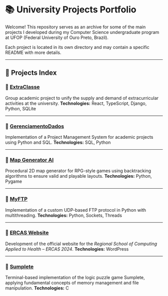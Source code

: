 # 📚 University Projects Portfolio

Welcome! This repository serves as an archive for some of the main projects I developed during my Computer Science undergraduate program at UFOP (Federal University of Ouro Preto, Brazil).

Each project is located in its own directory and may contain a specific README with more details.

---

## 📂 Projects Index

### 🔹 [ExtraClasse](./ExtraClasse)
Group academic project to unify the supply and demand of extracurricular activities at the university.
**Technologies:** React, TypeScript, Django, Python, SQLite

---

### 🔹 [GerenciamentoDados](./GerenciamentoDados)
Implementation of a Project Management System for academic projects using Python and SQL.
**Technologies:** SQL, Python

---

### 🔹 [Map Generator AI](./MapGeneratorIA)
Procedural 2D map generator for RPG-style games using backtracking algorithms to ensure valid and playable layouts.
**Technologies:** Python, Pygame

---

### 🔹 [MyFTP](./MyFTP)
Implementation of a custom UDP-based FTP protocol in Python with multithreading.
**Technologies:** Python, Sockets, Threads

---

### 🔹 [ERCAS Website](./SiteErcas)
Development of the official website for the *Regional School of Computing Applied to Health – ERCAS 2024*.
**Technologies:** WordPress

---

### 🔹 [Sumplete](./Sumplete)
Terminal-based implementation of the logic puzzle game Sumplete, applying fundamental concepts of memory management and file manipulation.
**Technologies:** C
